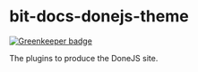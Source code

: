 # bit-docs-donejs-theme

[![Greenkeeper badge](https://badges.greenkeeper.io/donejs/bit-docs-donejs-theme.svg)](https://greenkeeper.io/)

The plugins to produce the DoneJS site.
